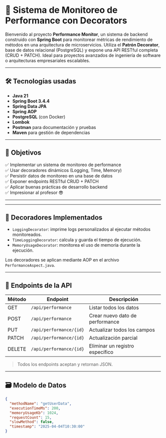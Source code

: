 # 🧠 Sistema de Monitoreo de Performance con Decorators

Bienvenido al proyecto **Performance Monitor**, un sistema de backend construido con **Spring Boot** para monitorear métricas de rendimiento de métodos en una arquitectura de microservicios. Utiliza el **Patrón Decorator**, base de datos relacional (PostgreSQL) y expone una API RESTful completa (CRUD + PATCH). Ideal para proyectos avanzados de ingeniería de software o arquitecturas empresariales escalables.

---

## 🛠️ Tecnologías usadas

- **Java 21**
- **Spring Boot 3.4.4**
- **Spring Data JPA**
- **Spring AOP**
- **PostgreSQL** (con Docker)
- **Lombok**
- **Postman** para documentación y pruebas
- **Maven** para gestión de dependencias

---

## 🎯 Objetivos

✅ Implementar un sistema de monitoreo de performance  
✅ Usar decoradores dinámicos (Logging, Time, Memory)  
✅ Persistir datos de monitoreo en una base de datos  
✅ Exponer endpoints RESTful CRUD + PATCH  
✅ Aplicar buenas prácticas de desarrollo backend  
✅ Impresionar al profesor 😎

---


---

## 🧠 Decoradores Implementados

- `LoggingDecorator`: imprime logs personalizados al ejecutar métodos monitoreados.
- `TimeLoggingDecorator`: calcula y guarda el tiempo de ejecución.
- `MemoryUsageDecorator`: monitorea el uso de memoria durante la ejecución.

Los decoradores se aplican mediante AOP en el archivo `PerformanceAspect.java`.

---

## 🔧 Endpoints de la API

| Método  | Endpoint                     | Descripción                          |
|---------|------------------------------|--------------------------------------|
| GET     | `/api/performance`           | Listar todos los datos               |
| POST    | `/api/performance`           | Crear nuevo dato de performance      |
| PUT     | `/api/performance/{id}`      | Actualizar todos los campos          |
| PATCH   | `/api/performance/{id}`      | Actualización parcial                |
| DELETE  | `/api/performance/{id}`      | Eliminar un registro específico      |

> Todos los endpoints aceptan y retornan JSON.

---

## 🗃️ Modelo de Datos

```json
{
  "methodName": "getUserData",
  "executionTimeMs": 200,
  "memoryUsageKb": 1024,
  "requestCount": 15,
  "slowMethod": false,
  "timestamp": "2025-04-04T10:30:00"
}

